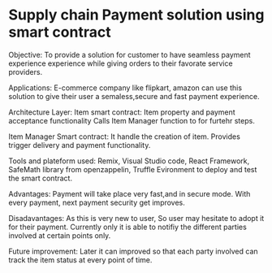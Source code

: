 # Supply chain Payment solution using smart contract
  Objective: To provide a solution for customer to have seamless payment experience experience while giving orders to their favorate service providers.

Applications:
E-commerce company like flipkart, amazon can use this solution to give their user a semaless,secure and fast payment experience. 


Architecture Layer:
  Item smart contract:
      Item property and payment acceptance functionality
      Calls Item Manager function to for furtehr  steps.
      
  Item Manager Smart contract:
      It handle the creation of item.
      Provides trigger delivery and payment functionality.
      
Tools and plateform used:
Remix,  Visual Studio code, React Framework, SafeMath library from openzappelin, Truffle Evironment to deploy and test the smart contract. 
  
  


Advantages:
Payment will take place very fast,and in secure mode.
With every payment, next payment security get improves.

Disadavantages:
As this  is very new to user, So user may hesitate to adopt it for their payment.
Currently only it is able to notifiy the different parties involved at certain points only.

Future improvement:
Later it can improved so that each party involved can track the item status at every point of time.


